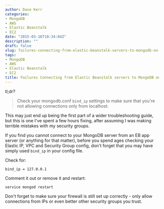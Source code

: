 ```yaml
---
author: Dave Kerr
categories:
- MongoDB
- AWS
- Elastic Beanstalk
- EC2
date: "2015-03-16T10:34:04Z"
description: ""
draft: false
slug: failures-connecting-from-elastic-beanstalk-servers-to-mongodb-on-ec
tags:
- MongoDB
- AWS
- Elastic Beanstalk
- EC2
title: Failures Connecting from Elastic Beanstalk servers to MongoDB on EC?
---
```



tl;dr?

> Check your mongodb.conf `bind_ip` settings to make sure that you're not allowing connections only from localhost.

This may just end up being the first part of a wider troubleshooting guide, but this is one I've spent a few hours fixing, after assuming I was making terrible mistakes with my security groups.

If you find you cannot connect to your MongoDB server from an EB app server (or anything for that matter), before you spend ages checking your Elastic IP, VPC and Security Group config, don't forget that you may have simply used `bind_ip` in your config file.

Check for:

```
bind_ip = 127.0.0.1
```

Comment it out or remove it and restart:

```
service mongod restart
```

Don't forget to make sure your firewall is still set up correctly - only allow connections from IPs or even better other security groups you trust.


